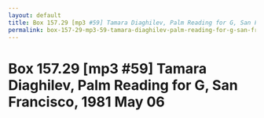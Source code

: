```yaml
---
layout: default
title: Box 157.29 [mp3 #59] Tamara Diaghilev, Palm Reading for G, San Francisco, 1981 May 06
permalink: box-157-29-mp3-59-tamara-diaghilev-palm-reading-for-g-san-francisco-1981-may-06
---
```

<!-- Add an essay or interpretive material below this line,
using HTML or markdown.  Do not modify this file above this line -->
# Box 157.29 [mp3 #59] Tamara Diaghilev, Palm Reading for G, San Francisco, 1981 May 06
